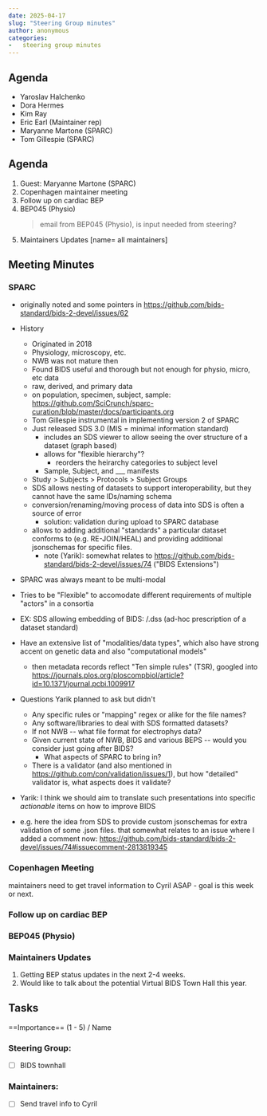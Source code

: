 ```yaml
---
date: 2025-04-17
slug: "Steering Group minutes"
author: anonymous
categories:
-   steering group minutes
---
```


## Agenda

- Yaroslav Halchenko
- Dora Hermes
- Kim Ray
- Eric Earl (Maintainer rep)
- Maryanne Martone (SPARC)
- Tom Gillespie (SPARC)

## Agenda

1. Guest: Maryanne Martone (SPARC)
2. Copenhagen maintainer meeting
3. Follow up on cardiac BEP
4. BEP045 (Physio)
    > email from BEP045 (Physio), is input needed from steering?
5. Maintainers Updates [name= all maintainers]

## Meeting Minutes

### SPARC

- originally noted and some pointers in https://github.com/bids-standard/bids-2-devel/issues/62
- History
    - Originated in 2018
    - Physiology, microscopy, etc.
    - NWB was not mature then
    - Found BIDS useful and thorough but not enough for physio, micro, etc data
    - raw, derived, and primary data
    - on population, specimen, subject, sample: https://github.com/SciCrunch/sparc-curation/blob/master/docs/participants.org
    - Tom Gillespie instrumental in implementing version 2 of SPARC
    - Just released SDS 3.0 (MIS = minimal information standard)
        - includes an SDS viewer to allow seeing the over structure of a dataset (graph based)
        - allows for "flexible hierarchy"?
            - reorders the heirarchy categories to subject level
        - Sample, Subject, and ___ manifests
    - Study > Subjects > Protocols > Subject Groups
    - SDS allows nesting of datasets to support interoperability, but they cannot have the same IDs/naming schema
    - conversion/renaming/moving process of data into SDS is often a source of error
        - solution: validation during upload to SPARC database
    - allows to adding additional "standards" a particular dataset conforms to (e.g. RE-JOIN/HEAL) and providing additional jsonschemas for specific files.
        - note (Yarik): somewhat relates to https://github.com/bids-standard/bids-2-devel/issues/74 ("BIDS Extensions")
- SPARC was always meant to be multi-modal
- Tries to be "Flexible" to accomodate different requirements of multiple "actors" in a consortia
- EX: SDS allowing embedding of BIDS: /.dss (ad-hoc prescription of a dataset standard)
- Have an extensive list of "modalities/data types", which also have strong accent on genetic data and also "computational models"
    - then metadata records reflect "Ten simple rules" (TSR), googled into https://journals.plos.org/ploscompbiol/article?id=10.1371/journal.pcbi.1009917

- Questions Yarik planned to ask but didn't
    * Any specific rules or "mapping" regex or alike for the file names?
    * Any software/libraries to deal with SDS formatted datasets?
    * If not NWB -- what file format for electrophys data?
    * Given current state of NWB, BIDS and various BEPS -- would you consider just going after BIDS?
        - What aspects of SPARC to bring in?
    * There is a validator (and also mentioned in https://github.com/con/validation/issues/1), but how "detailed" validator is, what aspects does it validate?
- Yarik: I think we should aim to translate such presentations into specific *actionable* items on how to improve BIDS
- e.g. here the idea from SDS to provide custom jsonschemas for extra validation of some .json files. that somewhat relates to an issue where I added a comment now: https://github.com/bids-standard/bids-2-devel/issues/74#issuecomment-2813819345

### Copenhagen Meeting

maintainers need to get travel information to Cyril ASAP - goal is this week or next.

### Follow up on cardiac BEP

### BEP045 (Physio)

### Maintainers Updates

1. Getting BEP status updates in the next 2-4 weeks.
2. Would like to talk about the potential Virtual BIDS Town Hall this year.

## Tasks

==Importance== (1 - 5) / Name

### Steering Group:

- [ ] BIDS townhall

### Maintainers:

- [ ] Send travel info to Cyril

